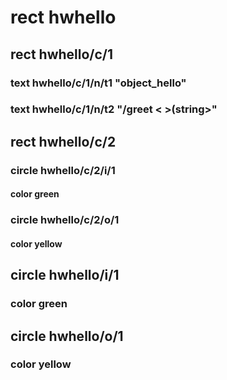 # rect hwhello
## rect hwhello/c/1
### text hwhello/c/1/n/t1 "object_hello"
### text hwhello/c/1/n/t2 "/greet < >(string>"

## rect hwhello/c/2
### circle hwhello/c/2/i/1
#### color green
### circle hwhello/c/2/o/1
#### color yellow

## circle hwhello/i/1
### color green

## circle hwhello/o/1
### color yellow
